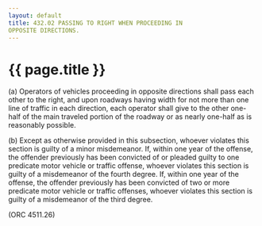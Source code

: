 ```yaml
---
layout: default 
title: 432.02 PASSING TO RIGHT WHEN PROCEEDING IN
OPPOSITE DIRECTIONS.
---
```


{{ page.title }}
================

​(a) Operators of vehicles proceeding in opposite directions shall pass
each other to the right, and upon roadways having width for not more
than one line of traffic in each direction, each operator shall give to
the other one-half of the main traveled portion of the roadway or as
nearly one-half as is reasonably possible.

​(b) Except as otherwise provided in this subsection, whoever violates
this section is guilty of a minor misdemeanor. If, within one year of
the offense, the offender previously has been convicted of or pleaded
guilty to one predicate motor vehicle or traffic offense, whoever
violates this section is guilty of a misdemeanor of the fourth degree.
If, within one year of the offense, the offender previously has been
convicted of two or more predicate motor vehicle or traffic offenses,
whoever violates this section is guilty of a misdemeanor of the third
degree.

(ORC 4511.26)
